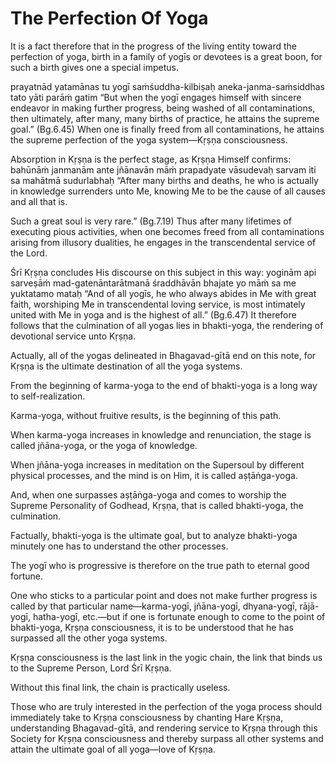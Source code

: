 # The Perfection Of Yoga

It is a fact therefore that in the progress of the living entity toward the perfection of yoga, birth in a family of yogīs or devotees is a great boon, for such a birth gives one a special impetus.

prayatnād yatamānas tu yogī saṁśuddha-kilbiṣaḥ aneka-janma-saṁsiddhas tato yāti parāṁ gatim “But when the yogī engages himself with sincere endeavor in making further progress, being washed of all contaminations, then ultimately, after many, many births of practice, he attains the supreme goal.” (Bg.6.45) When one is finally freed from all contaminations, he attains the supreme perfection of the yoga system—Kṛṣṇa consciousness.

Absorption in Kṛṣṇa is the perfect stage, as Kṛṣṇa Himself confirms: bahūnāṁ janmanām ante jñānavān māṁ prapadyate vāsudevaḥ sarvam iti sa mahātmā sudurlabhaḥ “After many births and deaths, he who is actually in knowledge surrenders unto Me, knowing Me to be the cause of all causes and all that is.

Such a great soul is very rare.” (Bg.7.19) Thus after many lifetimes of executing pious activities, when one becomes freed from all contaminations arising from illusory dualities, he engages in the transcendental service of the Lord.

Śrī Kṛṣṇa concludes His discourse on this subject in this way: yoginām api sarveṣāṁ mad-gatenāntarātmanā śraddhāvān bhajate yo māṁ sa me yuktatamo mataḥ “And of all yogīs, he who always abides in Me with great faith, worshiping Me in transcendental loving service, is most intimately united with Me in yoga and is the highest of all.” (Bg.6.47) It therefore follows that the culmination of all yogas lies in bhakti-yoga, the rendering of devotional service unto Kṛṣṇa.

Actually, all of the yogas delineated in Bhagavad-gītā end on this note, for Kṛṣṇa is the ultimate destination of all the yoga systems.

From the beginning of karma-yoga to the end of bhakti-yoga is a long way to self-realization.

Karma-yoga, without fruitive results, is the beginning of this path.

When karma-yoga increases in knowledge and renunciation, the stage is called jñāna-yoga, or the yoga of knowledge.

When jñāna-yoga increases in meditation on the Supersoul by different physical processes, and the mind is on Him, it is called aṣṭāṅga-yoga.

And, when one surpasses aṣṭāṅga-yoga and comes to worship the Supreme Personality of Godhead, Kṛṣṇa, that is called bhakti-yoga, the culmination.

Factually, bhakti-yoga is the ultimate goal, but to analyze bhakti-yoga minutely one has to understand the other processes.

The yogī who is progressive is therefore on the true path to eternal good fortune.

One who sticks to a particular point and does not make further progress is called by that particular name—karma-yogī, jñāna-yogī, dhyana-yogī, rājā-yogī, hatha-yogī, etc.—but if one is fortunate enough to come to the point of bhakti-yoga, Kṛṣṇa consciousness, it is to be understood that he has surpassed all the other yoga systems.

Kṛṣṇa consciousness is the last link in the yogic chain, the link that binds us to the Supreme Person, Lord Śrī Kṛṣṇa.

Without this final link, the chain is practically useless.

Those who are truly interested in the perfection of the yoga process should immediately take to Kṛṣṇa consciousness by chanting Hare Kṛṣṇa, understanding Bhagavad-gītā, and rendering service to Kṛṣṇa through this Society for Kṛṣṇa consciousness and thereby surpass all other systems and attain the ultimate goal of all yoga—love of Kṛṣṇa.

